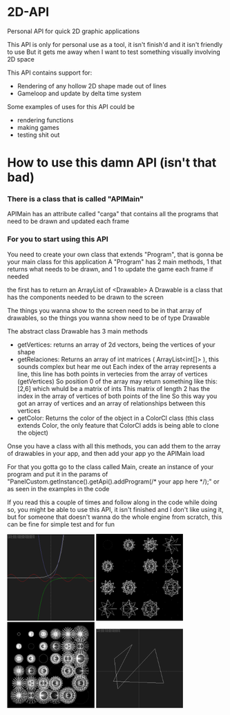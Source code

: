 # 2D-API
Personal API for quick 2D graphic applications

This API is only for personal use as a tool, it isn't finish'd and it isn't friendly to use
But it gets me away when I want to test something visually involving 2D space

This API contains support for:
- Rendering of any hollow 2D shape made out of lines
- Gameloop and update by delta time system

Some examples of uses for this API could be
- rendering functions
- making games
- testing shit out

# How to use this damn API (isn't that bad)

### There is a class that is called "APIMain"
APIMain has an attribute called "carga" that contains all the programs that need to be drawn and updated each frame

### For you to start using this API
You need to create your own class that extends "Program", that is gonna be your main class for this application
A "Program" has 2 main methods, 1 that returns what needs to be drawn, and 1 to update the game each frame if needed

the first has to return an ArrayList of <Drawable&gt;
A Drawable is a class that has the components needed to be drawn to the screen

The things you wanna show to the screen need to be in that array of drawables, so the things you wanna show need to be of type Drawable

The abstract class Drawable has 3 main methods
- getVertices: returns an array of 2d vectors, being the vertices of your shape
- getRelaciones: Returns an array of int matrices ( ArrayList<int[]&gt; ), this sounds complex but hear me out
                Each index of the array represents a line, this line has both points in vertecies from the array of vertices (getVertices)
                So position 0 of the array may return something like this: [2,6] which whuld be a matrix of ints
                This matrix of length 2 has the index in the array of vertices of both points of the line
                So this way you got an array of vertices and an array of relationships between this vertices
- getColor: Returns the color of the object in a ColorCl class (this class extends Color, the only feature that ColorCl adds is being able to clone the object)

Onse you have a class with all this methods, you can add them to the array of drawables in your app, and then add your app yo the APIMain load

For that you gotta go to the class called Main, create an instance of your program and put it in the params of "PanelCustom.getInstance().getApi().addProgram(/* your app here */);"
or as seen in the examples in the code





If you read this a couple of times and follow along in the code while doing so, you might be able to use this API, it isn't finished and I don't like using it, but for someone that doesn't wanna do the whole engine from scratch, this can be fine for simple test and for fun

<img src="https://github.com/GasparLiboreiro/2D-API/blob/main/imgs/funcion.png" alt="funciones" width="40%"/>
<img src="https://github.com/GasparLiboreiro/2D-API/blob/main/imgs/mandala%20(5).png" alt="mandala1" width="40%"/>
<img src="https://github.com/GasparLiboreiro/2D-API/blob/main/imgs/mandala%20(x).png" alt="mandala2" width="40%"/>
<img src="https://github.com/GasparLiboreiro/2D-API/blob/main/imgs/lineas.png" alt="lineas" width="40%"/>

